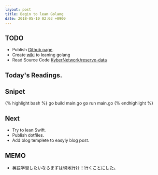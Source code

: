```yaml
---
layout: post
title: Begin to lean Golang
date: 2018-05-10 02:03 +0900
---
```


## TODO
- Publish [Github page](https://do6year.github.io/).
- Create [wiki](https://github.com/do6year/go-tutrial) to leaning golang
- Read Source Code [KyberNetwork/reserve-data](https://github.com/KyberNetwork/reserve-data)

## Today's Readings.
[https://go-tour-jp.appspot.com/]: https://go-tour-jp.appspot.com/
[https://www.slideshare.net/yasi_life/goweb-16448500]: https://www.slideshare.net/yasi_life/goweb-16448500
[https://qiita.com/1000ch/items/e42e7c28cf7a7b798a02]: https://qiita.com/1000ch/items/e42e7c28cf7a7b798a02
[https://www.slideshare.net/hico_horiuchi/goweb-58764875]: https://www.slideshare.net/hico_horiuchi/goweb-58764875
[https://www.cryptoambit.com/blog/2018/1/9/decentralized-exchanges-kyber-networks]: https://www.cryptoambit.com/blog/2018/1/9/decentralized-exchanges-kyber-networks
[https://github.com/KyberNetwork/reserve-data]: https://github.com/KyberNetwork/reserve-data
[https://github.com/spf13/cobra]: https://github.com/spf13/cobra

## Snipet
{% highlight bash %}
go build main.go
go run main.go
{% endhighlight %}

## Next
- Try to lean Swift.
- Publish dotfiles.
- Add blog templete to easyly blog post.

## MEMO
- 英語学習したいならまずは現地行け！行くことにした。
